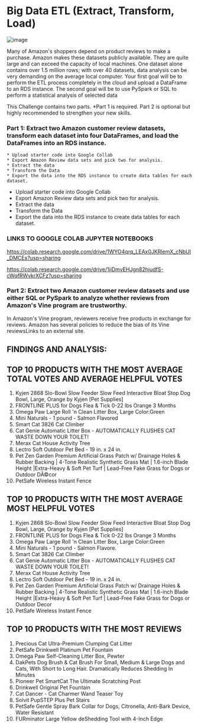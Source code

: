 # Big Data ETL (Extract, Transform, Load)

![image](https://user-images.githubusercontent.com/110074895/225188197-267bff79-23b2-48de-af05-91f8ad98f39b.png)

Many of Amazon's shoppers depend on product reviews to make a purchase. Amazon makes these datasets publicly available. They are quite large and can exceed the capacity of local machines. One dataset alone contains over 1.5 million rows; with over 40 datasets, data analysis can be very demanding on the average local computer. Your first goal will be to perform the ETL process completely in the cloud and upload a DataFrame to an RDS instance. The second goal will be to use PySpark or SQL to perform a statistical analysis of selected data

This Challenge contains two parts. *Part 1 is required. Part 2 is optional but highly recommended to strengthen your new skills.

 ### Part 1: Extract two Amazon customer review datasets, transform each dataset into four DataFrames, and load the DataFrames into an RDS instance.
    * Upload starter code into Google Collab
    * Export Amazon Review data sets and pick two for analysis.
    * Extract the data
    * Transform the Data
    * Export the data into the RDS instance to create data tables for each dataset.
    
* Upload starter code into Google Collab
* Export Amazon Review data sets and pick two for analysis.
* Extract the data
* Transform the Data
* Export the data into the RDS instance to create data tables for each dataset.

### LINKS TO GOOGLE COLAB JUPYTER NOTEBOOKS

<https://colab.research.google.com/drive/1WYO4qrq_LEAx0JKRlemX_cNbUl_DMCEs?usp=sharing>

<https://colab.research.google.com/drive/1jiDmvEHJgn82hjudfS-cWqfRWvkrXCFz?usp=sharing>

  ### Part 2: Extract two Amazon customer review datasets and use either SQL or PySpark to analyze whether reviews from Amazon's Vine program are trustworthy.
  In Amazon's Vine program, reviewers receive free products in exchange for reviews. Amazon has several policies to reduce the bias of its Vine reviewsLinks to an           external site.
  
## FINDINGS AND ANALYSIS:

 ## TOP 10 PRODUCTS WITH THE MOST AVERAGE TOTAL VOTES AND AVERAGE HELPFUL VOTES
1.	Kyjen 2868 Slo-Bowl Slow Feeder Slow Feed Interactive Bloat Stop Dog Bowl, Large, Orange by Kyjen [Pet Supplies]
2.	FRONTLINE PLUS for Dogs Flea & Tick 0-22 lbs Orange 3 Months
3.	Omega Paw Large Roll 'n Clean Litter Box, Large Color:Green
4.	Mini Naturals - 1 pound - Salmon Flavored
5.	Smart Cat 3826 Cat Climber
6.	Cat Genie Automatic Litter Box - AUTOMATICALLY FLUSHES CAT WASTE DOWN YOUR TOILET!
7.	Merax Cat House Activity Tree
8.	Lectro Soft Outdoor Pet Bed - 19 in. x 24 in.
9.	Pet Zen Garden Premium Artificial Grass Patch w/ Drainage Holes & Rubber Backing | 4-Tone Realistic Synthetic Grass Mat | 1.6-inch Blade Height |Extra-Heavy & Soft Pet Turf | Lead-Free Fake Grass for Dogs or Outdoor DÃ©cor
10.	PetSafe Wireless Instant Fence

## TOP 10 PRODUCTS WITH THE MOST AVERAGE MOST HELPFUL VOTES

1.	Kyjen 2868 Slo-Bowl Slow Feeder Slow Feed Interactive Bloat Stop Dog Bowl, Large, Orange by Kyjen [Pet Supplies]	
3.	FRONTLINE PLUS for Dogs Flea & Tick 0-22 lbs Orange 3 Months	
5.	Omega Paw Large Roll 'n Clean Litter Box, Large Color:Green	
7.	Mini Naturals - 1 pound - Salmon Flavore.	
9.	Smart Cat 3826 Cat Climber		
11.	Cat Genie Automatic Litter Box - AUTOMATICALLY FLUSHES CAT WASTE DOWN YOUR TOILET!	
13.	Merax Cat House Activity Tree	
15.	Lectro Soft Outdoor Pet Bed - 19 in. x 24 in.		
17.	Pet Zen Garden Premium Artificial Grass Patch w/ Drainage Holes & Rubber Backing | 4-Tone Realistic Synthetic Grass Mat | 1.6-inch Blade Height |Extra-Heavy & Soft Pet Turf | Lead-Free Fake Grass for Dogs or Outdoor Decor	
19.	PetSafe Wireless Instant Fence	

## TOP 10 PRODUCTS WITH THE MOST REVIEWS
1.	Precious Cat Ultra-Premium Clumping Cat Litter
2.	PetSafe Drinkwell Platinum Pet Fountain
3.	Omega Paw Self-Cleaning Litter Box, Pewter
4.	DakPets Dog Brush & Cat Brush For Small, Medium & Large Dogs and Cats, With Short to Long Hair. Dramatically Reduces Shedding In Minutes
5.	Pioneer Pet SmartCat The Ultimate Scratching Post
6.	Drinkwell Original Pet Fountain
7.	Cat Dancer - Cat Charmer Wand Teaser Toy
8.	Solvit PupSTEP Plus Pet Stairs
9.	PetSafe Gentle Spray Bark Collar for Dogs, Citronella, Anti-Bark Device, Water Resistant
10.	FURminator Large Yellow deShedding Tool with 4-Inch Edge

